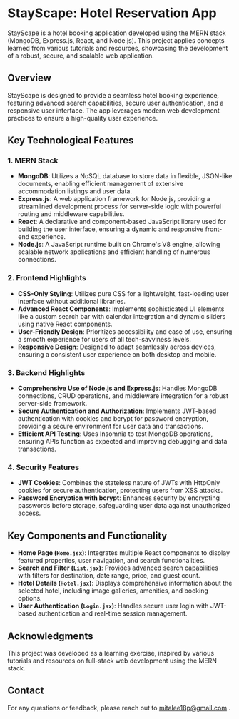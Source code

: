 # StayScape: Hotel Reservation App

StayScape is a hotel booking application developed using the MERN stack (MongoDB, Express.js, React, and Node.js). This project applies concepts learned from various tutorials and resources, showcasing the development of a robust, secure, and scalable web application.

## Overview

StayScape is designed to provide a seamless hotel booking experience, featuring advanced search capabilities, secure user authentication, and a responsive user interface. The app leverages modern web development practices to ensure a high-quality user experience.

## Key Technological Features

### 1. MERN Stack

- **MongoDB**: Utilizes a NoSQL database to store data in flexible, JSON-like documents, enabling efficient management of extensive accommodation listings and user data.
- **Express.js**: A web application framework for Node.js, providing a streamlined development process for server-side logic with powerful routing and middleware capabilities.
- **React**: A declarative and component-based JavaScript library used for building the user interface, ensuring a dynamic and responsive front-end experience.
- **Node.js**: A JavaScript runtime built on Chrome's V8 engine, allowing scalable network applications and efficient handling of numerous connections.

### 2. Frontend Highlights

- **CSS-Only Styling**: Utilizes pure CSS for a lightweight, fast-loading user interface without additional libraries.
- **Advanced React Components**: Implements sophisticated UI elements like a custom search bar with calendar integration and dynamic sliders using native React components.
- **User-Friendly Design**: Prioritizes accessibility and ease of use, ensuring a smooth experience for users of all tech-savviness levels.
- **Responsive Design**: Designed to adapt seamlessly across devices, ensuring a consistent user experience on both desktop and mobile.

### 3. Backend Highlights

- **Comprehensive Use of Node.js and Express.js**: Handles MongoDB connections, CRUD operations, and middleware integration for a robust server-side framework.
- **Secure Authentication and Authorization**: Implements JWT-based authentication with cookies and bcrypt for password encryption, providing a secure environment for user data and transactions.
- **Efficient API Testing**: Uses Insomnia to test MongoDB operations, ensuring APIs function as expected and improving debugging and data transactions.

### 4. Security Features

- **JWT Cookies**: Combines the stateless nature of JWTs with HttpOnly cookies for secure authentication, protecting users from XSS attacks.
- **Password Encryption with bcrypt**: Enhances security by encrypting passwords before storage, safeguarding user data against unauthorized access.

## Key Components and Functionality

- **Home Page (`Home.jsx`)**: Integrates multiple React components to display featured properties, user navigation, and search functionalities.
- **Search and Filter (`List.jsx`)**: Provides advanced search capabilities with filters for destination, date range, price, and guest count.
- **Hotel Details (`Hotel.jsx`)**: Displays comprehensive information about the selected hotel, including image galleries, amenities, and booking options.
- **User Authentication (`Login.jsx`)**: Handles secure user login with JWT-based authentication and real-time session management.

## Acknowledgments

This project was developed as a learning exercise, inspired by various tutorials and resources on full-stack web development using the MERN stack.

## Contact

For any questions or feedback, please reach out to mitalee18p@gmail.com .
